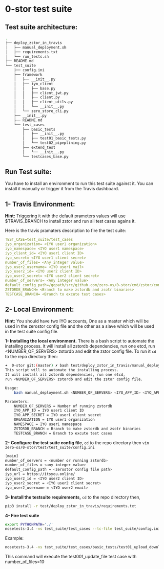 # 0-stor test suite

## Test suite architecture:
```bash
.
├── deploy_zstor_in_travis
│   ├── manual_deployment.sh
│   ├── requirements.txt
│   └── run_tests.sh
├── README.md
└── test_suite
    ├── config.ini
    ├── framework
    │   ├── __init__.py
    │   ├── iyo_client
    │   │   ├── base.py
    │   │   ├── client_jwt.py
    │   │   ├── client.py
    │   │   ├── client_utils.py
    │   │   └── __init__.py
    │   └── zero_store_cli.py
    ├── __init__.py
    ├── README.md
    └── test_cases
        ├── basic_tests
        │   ├── __init__.py
        │   ├── test01_basic_tests.py
        │   └── test02_pipeplining.py
        ├── extend_test
        │   └── __init__.py
        └── testcases_base.py

```

## Run Test suite:

You have to install an environment to run this test suite against it. You can install it manually or trigger it from the Travis dashboard.

## 1- Travis Environment:
**Hint:**
Triggering it with the default prameters values will use $TRAVIS_BRANCH to install zstor and run all test cases agains it.

Here is the travis pramaters description to fire the test suite:
```yaml
TEST_CASE=test_suite/test_cases
iyo_organization= <IYO user1 organization>
iyo_namespace= <IYO user1 namespace>
iyo_client_id= <IYO user1 client ID>
iyo_secret= <IYO user1 client secret>
number_of_files= <Any integer value>
iyo_user2_username= <IYO user1 mail>
iyo_user2_id= <IYO user2 client ID>
iyo_user2_secret= <IYO user2 client secret>
number_of_servers= <Any integer value>
default_config_path=/gopath/src/github.com/zero-os/0-stor/cmd/zstor/config.yaml
ZSTORDB_BRANCH= <Branch to make zstordb and zsotr binaries>
TESTCASE_BRANCH= <Branch to excute test cases>
```



## 2- Local Environment:
**Hint:**
You should have two IYO accounts, One as a master which will be used in the zerostor config file and the other as a slave which will be used in the test suite config file.

**1- Installing the local environment.** There is a bash script to automate the installing process. It will install all zstordb dependencies, run one etcd, run <NUMBER_OF_SERVERS> zstordb and edit the zstor config file. To run it `cd` to the repo directory then:

```bash
➜  0-stor git:(master) ✗ bash test/deploy_zstor_in_travis/manual_deployment.sh -h
This script will to automate the installing process.
It will install all zstordb dependencies, run one etcd,
run <NUMBER_OF_SERVERS> zstordb and edit the zstor config file.

Usage:
    bash manual_deployment.sh <NUMBER_OF_SERVERS> <IYO_APP_ID> <IYO_APP_SECRET> <ORGANIZATION> <NAMESPACE> <ZSTORDB_BRANCH> <TESTCASE_BRANCH>

Parameters:
    NUMBER_OF_SERVERS = Number of running zstordb
    IYO_APP_ID = IYO user1 client ID
    IYO_APP_SECRET = IYO user1 client secret
    ORGANIZATION = IYO user1 organization
    NAMESPACE = IYO user1 namespace
    ZSTORDB_BRANCH = Branch to make zstordb and zsotr binaries
    TESTCASE_BRANCH = Branch to excute test cases           

```

**2- Configure the test suite config file**, `cd` to the repo directory then `vim zero-os/0-stor/test/test_suite/config.ini`

```bash
[main]
number_of_servers = <number or running zstordb>
number_of_files = <any integer value>
default_config_path = <zerostor config file path>
iyo_url = https://itsyou.online/
iyo_user2_id = <IYO user2 client ID>
iyo_user2_secret = <IYO user2 client secret>
iyo_user2_username = <IYO user2 email>
```

 **3- Install the testsuite requirements,** `cd` to the repo directory then,
```bash
pip3 install -r test/deploy_zstor_in_travis/requirements.txt
```

**4- Fire test suite**
```bash
export PYTHONPATH='./'
nosetests-3.4 -vs test_suite/test_cases --tc-file test_suite/config.ini
```

Example: 
```bash
nosetests-3.4 -vs test_suite/test_cases/basic_tests/test01_upload_download.py:UploadDownload.test001_upload_file --tc-file test_suite/config.ini --tc=main.number_of_files:10
````
This command will execute the test001_update_file test case with number_of_files=10